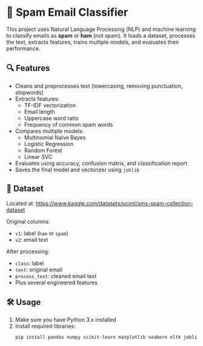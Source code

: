 # 📧 Spam Email Classifier

This project uses Natural Language Processing (NLP) and machine learning to classify emails as **spam** or **ham** (not spam). It loads a dataset, processes the text, extracts features, trains multiple models, and evaluates their performance.

## 🔍 Features

- Cleans and preprocesses text (lowercasing, removing punctuation, stopwords)
- Extracts features:
  - TF-IDF vectorization
  - Email length
  - Uppercase word ratio
  - Frequency of common spam words
- Compares multiple models:
  - Multinomial Naive Bayes
  - Logistic Regression
  - Random Forest
  - Linear SVC
- Evaluates using accuracy, confusion matrix, and classification report
- Saves the final model and vectorizer using `joblib`

## 🧠 Dataset

Located at: https://www.kaggle.com/datasets/uciml/sms-spam-collection-dataset

Original columns:
- `v1`: label (`ham` or `spam`)
- `v2`: email text

After processing:
- `class`: label
- `text`: original email
- `process_text`: cleaned email text
- Plus several engineered features

## 🛠️ Usage

1. Make sure you have Python 3.x installed
2. Install required libraries:
   ```bash
   pip install pandas numpy scikit-learn matplotlib seaborn nltk joblib

